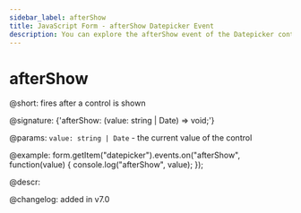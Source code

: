 ```yaml
---
sidebar_label: afterShow
title: JavaScript Form - afterShow Datepicker Event 
description: You can explore the afterShow event of the Datepicker control of Form in the documentation of the DHTMLX JavaScript UI library. Browse developer guides and API reference, try out code examples and live demos, and download a free 30-day evaluation version of DHTMLX Suite 7.
---
```


# afterShow

@short: fires after a control is shown

@signature: {'afterShow: (value: string | Date) => void;'} 

@params:
`value: string | Date` - the current value of the control

@example:
form.getItem("datepicker").events.on("afterShow", function(value) {
    console.log("afterShow", value);
});

@descr:

@changelog: added in v7.0
